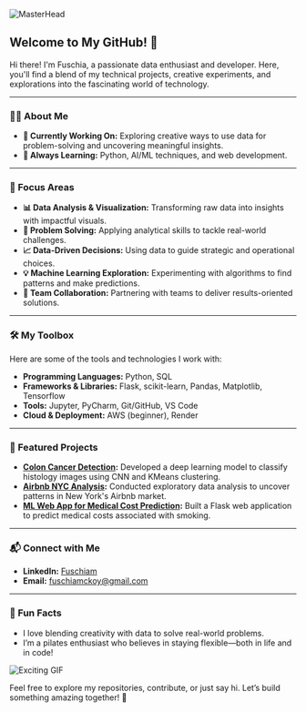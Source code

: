 ![MasterHead](https://user-images.githubusercontent.com/74038190/226190894-18e959ba-d458-4a94-ac44-790190f2a947.gif)

## Welcome to My GitHub! 🌟

Hi there! I'm Fuschia, a passionate data enthusiast and developer. Here, you'll find a blend of my technical projects, creative experiments, and explorations into the fascinating world of technology.

---

### 👩‍💻 About Me
- **🔭 Currently Working On:** Exploring creative ways to use data for problem-solving and uncovering meaningful insights.
- **🌱 Always Learning:** Python, AI/ML techniques, and web development.

---

### 🎯 Focus Areas
- **📊 Data Analysis & Visualization:** Transforming raw data into insights with impactful visuals.
- **🧩 Problem Solving:** Applying analytical skills to tackle real-world challenges.
- **📈 Data-Driven Decisions:** Using data to guide strategic and operational choices.
- **💡 Machine Learning Exploration:** Experimenting with algorithms to find patterns and make predictions.
- **🤝 Team Collaboration:** Partnering with teams to deliver results-oriented solutions.

---

### 🛠️ My Toolbox

Here are some of the tools and technologies I work with:

- **Programming Languages:** Python, SQL
- **Frameworks & Libraries:** Flask, scikit-learn, Pandas, Matplotlib, Tensorflow
- **Tools:** Jupyter, PyCharm, Git/GitHub, VS Code
- **Cloud & Deployment:** AWS (beginner), Render

---

### 🌟 Featured Projects

- **[Colon Cancer Detection](https://github.com/Fuschiam/miami-ds-5-final-project):** Developed a deep learning model to classify histology images using CNN and KMeans clustering.
- **[Airbnb NYC Analysis](https://github.com/Fuschiam/AirbnbProject):** Conducted exploratory data analysis to uncover patterns in New York's Airbnb market.
- **[ML Web App for Medical Cost Prediction](https://github.com/Fuschiam/Fuschiam-ml-web-app-using-flask):** Built a Flask web application to predict medical costs associated with smoking.

---

### 📬 Connect with Me

- **LinkedIn:** [Fuschiam](https://linkedin.com/in/fuschiam)
- **Email:** fuschiamckoy@gmail.com

---

### 🌟 Fun Facts

- I love blending creativity with data to solve real-world problems.
- I’m a pilates enthusiast who believes in staying flexible—both in life and in code!

![Exciting GIF](https://media0.giphy.com/media/v1.Y2lkPTc5MGI3NjExazZqcTV1b2EzbDJscXk1NXNuY2ptOWNlMWt0dnJweHFhejVnNXN5ZSZlcD12MV9pbnRlcm5hbF9naWZfYnlfaWQmY3Q9Zw/JWuBH9rCO2uZuHBFpm/giphy.webp)

Feel free to explore my repositories, contribute, or just say hi. Let’s build something amazing together! 🚀

